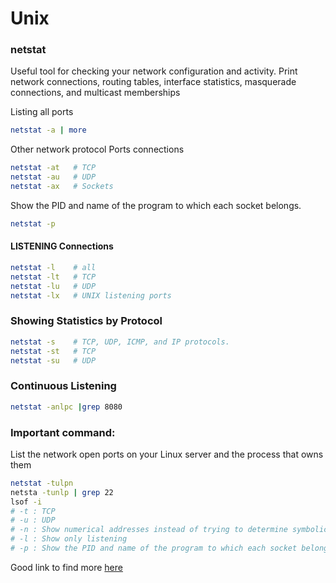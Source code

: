# Unix

### netstat
Useful tool for checking your network configuration and activity.
Print network connections, routing tables, interface statistics, masquerade connections, and multicast memberships


Listing all ports
```bash
netstat -a | more
```
Other network protocol Ports connections
```bash
netstat -at   # TCP
netstat -au   # UDP
netstat -ax   # Sockets
```

Show the PID and name of the program to which each socket belongs.
```bash
netstat -p
```


#### LISTENING Connections
```bash
netstat -l    # all
netstat -lt   # TCP
netstat -lu   # UDP
netstat -lx   # UNIX listening ports
```

### Showing Statistics by Protocol
```bash
netstat -s    # TCP, UDP, ICMP, and IP protocols.
netstat -st   # TCP
netstat -su   # UDP
```
### Continuous Listening
```bash
netstat -anlpc |grep 8080
```
### Important command:
List the network open ports on your Linux server and the process that owns them
```bash
netstat -tulpn
netsta -tunlp | grep 22
lsof -i
# -t : TCP
# -u : UDP
# -n : Show numerical addresses instead of trying to determine symbolic host, port or user names
# -l : Show only listening
# -p : Show the PID and name of the program to which each socket belongs
```
Good link to find more [here](https://explainshell.com/)